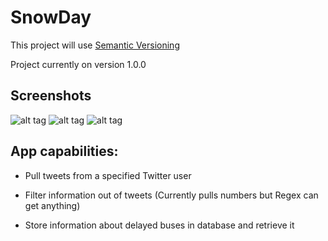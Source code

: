 # SnowDay

This project will use [Semantic Versioning](http://semver.org/)

Project currently on version 1.0.0

Screenshots
-
![alt tag](https://github.com/C0D3H0UND5/SnowDay/tree/master/screenshots/main.png?raw=true "Welcome screen")
![alt tag](https://github.com/C0D3H0UND5/SnowDay/tree/master/screenshots/delay.png?raw=true "Delayed buses screen")
![alt tag](https://github.com/C0D3H0UND5/SnowDay/tree/master/screenshots/closure.png?raw=true "School closure screen")



App capabilities:
-
- Pull tweets from a specified Twitter user

- Filter information out of tweets (Currently pulls numbers but Regex can get anything)

- Store information about delayed buses in database and retrieve it
